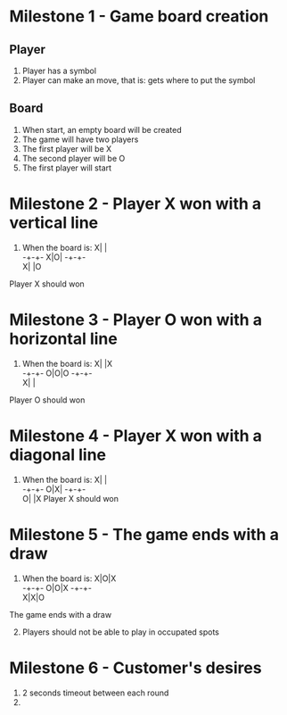 # Milestone 1 - Game board creation

## Player

1. Player has a symbol
2. Player can make an move, that is: gets where to put the symbol

## Board

1. When start, an empty board will be created
2. The game will have two players
3. The first player will be X
4. The second player will be O
5. The first player will start


# Milestone 2 - Player X won with a vertical line

1. When the board is: 
X| |  
-+-+-
X|O|
-+-+-  
X| |O

Player X should won


# Milestone 3 - Player O won with a horizontal line

1. When the board is: 
X| |X  
-+-+-
O|O|O
-+-+-  
X| |

Player O should won


# Milestone 4 - Player X won with a diagonal line

1. When the board is:   X| |   
                        -+-+-
                        O|X|
                        -+-+-  
                        O| |X
   Player X should won


# Milestone 5 - The game ends with a draw

1. When the board is: X|O|X   
   -+-+-
   O|O|X
   -+-+-  
   X|X|O

The game ends with a draw


2. Players should not be able to play in occupated spots


# Milestone 6 - Customer's desires

1. 2 seconds timeout between each round
2. 

